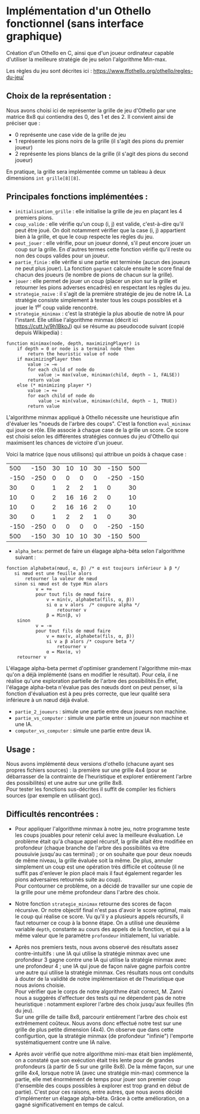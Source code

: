# Implémentation d'un Othello fonctionnel (sans interface graphique)

Création d'un Othello en C, ainsi que d'un joueur ordinateur capable d'utiliser la meilleure stratégie de jeu selon l'algorithme Min-max.

Les règles du jeu sont décrites ici : https://www.ffothello.org/othello/regles-du-jeu/ 


## Choix de la représentation :

Nous avons choisi ici de représenter la grille de jeu d'Othello par une matrice 8x8 qui contiendra des 0, des 1 et des 2. Il convient ainsi de préciser que :
- 0 représente une case vide de la grille de jeu
- 1 représente les pions noirs de la grille (il s'agit des pions du premier joueur)
- 2 représente les pions blancs de la grille (il s'agit des pions du second joueur)

En pratique, la grille sera implémentée comme un tableau à deux dimensions ```int grille[8][8]```.

## Principales fonctions implémentées :

- ```initialisation_grille``` : elle initialise la grille de jeu en plaçant les 4 premiers pions.
- ```coup_valide``` : elle vérifie qu'un coup (i, j) est valide, c'est-à-dire qu'il peut être joué. On doit notamment vérifier que la case (i, j) appartient bien à la grille, et que le coup respecte les règles du jeu.
- ```peut_jouer``` : elle vérifie, pour un joueur donné, s'il peut encore jouer un coup sur la grille. En d'autres termes cette fonction vérifie qu'il reste ou non des coups valides pour un joueur.
- ```partie_finie``` : elle vérifie si une partie est terminée (aucun des joueurs ne peut plus jouer). La fonction ```gagnant``` calcule ensuite le score final de chacun des joueurs (le nombre de pions de chacun sur la grille).
- ```jouer``` : elle permet de jouer un coup (placer un pion sur la grille et retourner les pions adverses encadrés) en respectant les règles du jeu.
- ```strategie_naive``` : il s'agit de la première stratégie de jeu de notre IA. La stratégie consiste simplement à tester tous les coups possibles et à jouer le 1<sup>er</sup> coup valide rencontré.
- ```strategie_minimax``` : c'est la stratégie la plus aboutie de notre IA pour l'instant. Elle utilise l'algorithme minmax (décrit ici https://cutt.ly/9h1BkoJ) qui se résume au pseudocode suivant (copié depuis Wikipedia) :
  
```
function minimax(node, depth, maximizingPlayer) is
    if depth = 0 or node is a terminal node then
        return the heuristic value of node
    if maximizingPlayer then
        value := −∞
        for each child of node do
            value := max(value, minimax(child, depth − 1, FALSE))
        return value
    else (* minimizing player *)
        value := +∞
        for each child of node do
            value := min(value, minimax(child, depth − 1, TRUE))
        return value
```

L'algorithme minmax appliqué à Othello nécessite une heuristique afin d'évaluer les "noeuds de l'arbre des coups". C'est la fonction ```eval_minimax``` qui joue ce rôle. Elle associe à chaque case de la grille un score. Ce score est choisi selon les différentes stratégies connues du jeu d'Othello qui maximisent les chances de victoire d'un joueur. 

Voici la matrice (que nous utilisons) qui attribue un poids à chaque case : 

<center>

|      	|      	|    	|    	|    	|    	|      	|      	|
|------	|------	|----	|----	|----	|----	|------	|------	|
| 500  	| -150 	| 30 	| 10 	| 10 	| 30 	| -150 	| 500  	|
| -150 	| -250 	| 0  	| 0  	| 0  	| 0  	| -250 	| -150 	|
| 30   	| 0    	| 1  	| 2  	| 2  	| 1  	| 0    	| 30   	|
| 10   	| 0    	| 2  	| 16 	| 16 	| 2  	| 0    	| 10   	|
| 10   	| 0    	| 2  	| 16 	| 16 	| 2  	| 0    	| 10   	|
| 30   	| 0    	| 1  	| 2  	| 2  	| 1  	| 0    	| 30   	|
| -150 	| -250 	| 0  	| 0  	| 0  	| 0  	| -250 	| -150 	|
| 500  	| -150 	| 30 	| 10 	| 10 	| 30 	| -150 	| 500  	|

</center>


- ```alpha_beta```: permet de faire un élagage alpha-bêta selon l'algorithme suivant :

```
fonction alphabeta(nœud, α, β) /* α est toujours inférieur à β */
   si nœud est une feuille alors
       retourner la valeur de nœud
   sinon si nœud est de type Min alors
           v = +∞
           pour tout fils de nœud faire
               v = min(v, alphabeta(fils, α, β))                
               si α ≥ v alors  /* coupure alpha */
                   retourner v
               β = Min(β, v)           
    sinon
           v = -∞
           pour tout fils de nœud faire
               v = max(v, alphabeta(fils, α, β))                
               si v ≥ β alors /* coupure beta */
                   retourner v
               α = Max(α, v)
    retourner v
```
L'élagage alpha-beta permet d'optimiser grandement l'algorithme min-max qu'on a déjà implémenté (sans en modifier le résultat). 
Pour cela, il ne réalise qu'une exploration partielle de l'arbre des possibilités.En effet, l'élagage alpha-beta n'évalue pas des nœuds dont on peut penser, si la fonction d'évaluation est à peu près correcte, que leur qualité sera inférieure à un nœud déjà évalué.

- ```partie_2_joueurs``` : simule une partie entre deux joueurs non machine.
- ```partie_vs_computer``` : simule une partie entre un joueur non machine et une IA.
- ```computer_vs_computer``` : simule une partie entre deux IA.


## Usage :

Nous avons implémenté deux versions d'othello (chacune ayant ses propres fichiers sources) : la première sur une grille 4x4 (pour se débarrasser de la contrainte de l'heuristique et explorer entièrement l'arbre des possibilités) et une autre sur une grille 8x8.
<br>Pour tester les fonctions sus-décrites il suffit de compiler les fichiers sources (par exemple en utilisant gcc).</br>


## Difficultés rencontrées :

- Pour appliquer l'algorithme minmax à notre jeu, notre programme teste les coups jouables pour retenir celui avec la meilleure évaluation. Le problème était qu'à chaque appel récursif, la grille allait être modifiée en profondeur (chaque branche de l'arbre des possibilités va être pousuivie jusqu'au cas terminal) ; or on souhaite que pour deux noeuds de même niveau, la grille évaluée soit la même. De plus, annuler simplement un coup est une opération très difficile et coûteuse (il ne suffit pas d'enlever le pion placé mais il faut également regarder les pions adversaires retournés suite au coup).
<br>Pour contourner ce problème, on a décidé de travailler sur une copie de la grille pour une même profondeur dans l'arbre des choix.</br>
- Notre fonction ```strategie_minimax``` retourne des scores de façon récursive. Or notre objectif final n'est pas d'avoir le score optimal, mais le coup qui réalise ce score. Vu qu'il y a plusieurs appels récursifs, il faut retourner ce coup  à la bonne étape. On a utilisé une deuxième variable ```depth```, constante au cours des appels de la fonction, et qui a la même valeur que le paramètre ```profondeur``` initialement, lui variable.
- Après nos premiers tests, nous avons observé des résultats assez contre-intuitifs : une IA qui utilise la stratégie minmax avec une profondeur 3 gagne contre une IA qui utilise la stratégie minmax avec une profondeur 4 ; une IA qui joue de façon naïve gagne parfois contre une autre qui utilise la stratégie minmax.
Ces résultats nous ont conduits à douter de la validité de notre implémentaion et de l'heuristique que nous avions choisie.
<br>Pour vérifier que le corps de notre algorithme était correct, M. Zanni nous a suggérés d'effectuer des tests qui ne dépendent pas de notre heuristique : notamment explorer l'arbre des choix jusqu'aux feuilles (fin du jeu).</br> Sur une grille de taille 8x8, parcourir entièrement l'arbre des choix est extrêmement coûteux. Nous avons donc effectué notre test sur une grille de plus petite dimension (4x4). On observe que dans cette configurtion, que la stratégie minmax (de profondeur "infinie") l'emporte systématiquement contre une IA naïve.

- Après avoir vérifié que notre algorithme mini-max était bien implémenté, on a constaté que son exécution était très lente pour de grandes profondeurs (à partir de 5 sur une grille 8x8). De la même façon, sur une grille 4x4, lorsque notre IA (avec une stratégie min-max) commence la partie, elle met énormément de temps pour jouer son premier coup (l'ensemble des coups possibles à explorer est trop grand en début de partie).
C'est pour ces raisons, entre autres, que nous avons décidé d'implémenter un élagage alpha-bêta. Grâce à cette amélioration, on a gagné significativement en temps de calcul.  
